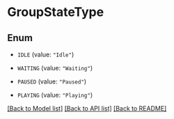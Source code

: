 # GroupStateType

## Enum


* `IDLE` (value: `"Idle"`)

* `WAITING` (value: `"Waiting"`)

* `PAUSED` (value: `"Paused"`)

* `PLAYING` (value: `"Playing"`)


[[Back to Model list]](../README.md#documentation-for-models) [[Back to API list]](../README.md#documentation-for-api-endpoints) [[Back to README]](../README.md)


